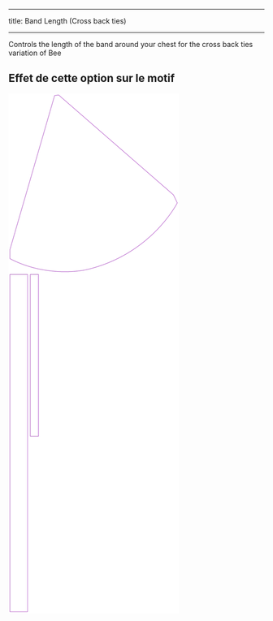 - - -
title: Band Length (Cross back ties)
- - -

Controls the length of the band around your chest for the cross back ties variation of Bee


## Effet de cette option sur le motif
![Cette image montre l'effet de cette option en superposant plusieurs variantes qui ont une valeur différente pour cette option](bee_bandlength_sample.svg "Effet de cette option sur le motif")
